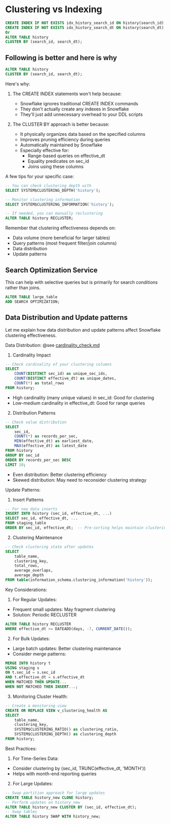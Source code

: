 # Clustering vs Indexing

```sql
CREATE INDEX IF NOT EXISTS idx_history_search_id ON history(search_id);
CREATE INDEX IF NOT EXISTS idx_history_search_dt ON history(search_dt);
Or
ALTER TABLE history 
CLUSTER BY (search_id, search_dt);
```

## Following is better and here is why

```sql
ALTER TABLE history 
CLUSTER BY (search_id, search_dt);
```

Here's why:

1. The CREATE INDEX statements won't help because:
    - Snowflake ignores traditional CREATE INDEX commands
    - They don't actually create any indexes in Snowflake
    - They'll just add unnecessary overhead to your DDL scripts

2. The CLUSTER BY approach is better because:
    - It physically organizes data based on the specified columns
    - Improves pruning efficiency during queries
    - Automatically maintained by Snowflake
    - Especially effective for:
        * Range-based queries on effective_dt
        * Equality predicates on sec_id
        * Joins using these columns

A few tips for your specific case:

```sql
-- You can check clustering depth with
SELECT SYSTEM$CLUSTERING_DEPTH('history');

-- Monitor clustering information
SELECT SYSTEM$CLUSTERING_INFORMATION('history');

-- If needed, you can manually reclustering
ALTER TABLE history RECLUSTER;
```

Remember that clustering effectiveness depends on:

- Data volume (more beneficial for larger tables)
- Query patterns (most frequent filter/join columns)
- Data distribution
- Update patterns

## Search Optimization Service

This can help with selective queries but is primarily for search conditions rather than joins.

```sql
ALTER TABLE large_table 
ADD SEARCH OPTIMIZATION;
```

## Data Distribution and Update patterns
Let me explain how data distribution and update patterns affect Snowflake clustering effectiveness.

Data Distribution:
@see [cardinality_check.md](cardinality_check.md)

1. Cardinality Impact

```sql
-- Check cardinality of your clustering columns
SELECT 
    COUNT(DISTINCT sec_id) as unique_sec_ids,
    COUNT(DISTINCT effective_dt) as unique_dates,
    COUNT(*) as total_rows
FROM history;
```

- High cardinality (many unique values) in sec_id: Good for clustering
- Low-medium cardinality in effective_dt: Good for range queries

2. Distribution Patterns

```sql
-- Check value distribution
SELECT 
    sec_id,
    COUNT(*) as records_per_sec,
    MIN(effective_dt) as earliest_date,
    MAX(effective_dt) as latest_date
FROM history
GROUP BY sec_id
ORDER BY records_per_sec DESC
LIMIT 10;
```

- Even distribution: Better clustering efficiency
- Skewed distribution: May need to reconsider clustering strategy

Update Patterns:

1. Insert Patterns

```sql
-- For new data inserts
INSERT INTO history (sec_id, effective_dt, ...)
SELECT sec_id, effective_dt, ...
FROM staging_table
ORDER BY sec_id, effective_dt;  -- Pre-sorting helps maintain clustering
```

2. Clustering Maintenance

```sql
-- Check clustering state after updates
SELECT 
    table_name,
    clustering_key,
    total_rows,
    average_overlaps,
    average_depth
FROM table(information_schema.clustering_information('history'));
```

Key Considerations:

1. For Regular Updates:

- Frequent small updates: May fragment clustering
- Solution: Periodic RECLUSTER

```sql
ALTER TABLE history RECLUSTER 
WHERE effective_dt >= DATEADD(days, -7, CURRENT_DATE());
```

2. For Bulk Updates:

- Large batch updates: Better clustering maintenance
- Consider merge patterns:

```sql
MERGE INTO history t
USING staging s
ON t.sec_id = s.sec_id 
AND t.effective_dt = s.effective_dt
WHEN MATCHED THEN UPDATE...
WHEN NOT MATCHED THEN INSERT...;
```

3. Monitoring Cluster Health:

```sql
-- Create a monitoring view
CREATE OR REPLACE VIEW v_clustering_health AS
SELECT 
    table_name,
    clustering_key,
    SYSTEM$CLUSTERING_RATIO() as clustering_ratio,
    SYSTEM$CLUSTERING_DEPTH() as clustering_depth
FROM history;
```

Best Practices:

1. For Time-Series Data:

- Consider clustering by (sec_id, TRUNC(effective_dt, 'MONTH'))
- Helps with month-end reporting queries

2. For Large Updates:

```sql
-- Swap partition approach for large updates
CREATE TABLE history_new CLONE history;
-- Perform updates on history_new
ALTER TABLE history_new CLUSTER BY (sec_id, effective_dt);
-- Swap tables
ALTER TABLE history SWAP WITH history_new;
```

